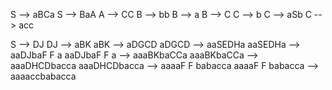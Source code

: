 


S --> aBCa
S --> BaA
A --> CC
B --> bb
B --> a
B --> C
C --> b
C --> aSb
C --> acc




S --> DJ
DJ --> aBK
aBK --> aDGCD
aDGCD --> aaSEDHa
aaSEDHa --> aaDJbaF F a
aaDJbaF F a --> aaaBKbaCCa
aaaBKbaCCa --> aaaDHCDbacca
aaaDHCDbacca --> aaaaF F babacca
aaaaF F babacca --> aaaaccbabacca

